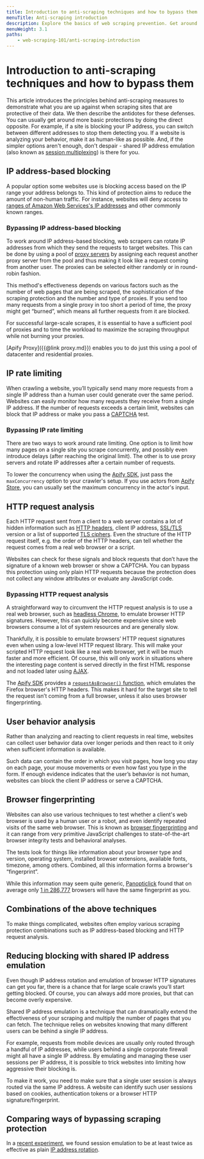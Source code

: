```yaml
---
title: Introduction to anti-scraping techniques and how to bypass them
menuTitle: Anti-scraping introduction
description: Explore the basics of web scraping prevention. Get around them with IP address rotation and proxies, emulate browser signatures or shared IP address sessions.
menuWeight: 3.1
paths:
    - web-scraping-101/anti-scraping-introduction
---
```


# [](#introduction) Introduction to anti-scraping techniques and how to bypass them

This article introduces the principles behind anti-scraping measures to demonstrate what you are up against when scraping sites that are protective of their data. We then describe the antidotes for these defenses. You can usually get around more basic protections by doing the direct opposite. For example, if a site is blocking your IP address, you can switch between different addresses to stop them detecting you. If a website is analyzing your behavior, make it as human-like as possible. And, if the simpler options aren't enough, don't despair - shared IP address emulation (also known as [session multiplexing](https://en.wikipedia.org/wiki/Session_multiplexing)) is there for you.

## [](#ip-address-based-blocking) IP address-based blocking

A popular option some websites use is blocking access based on the IP range your address belongs to. This kind of protection aims to reduce the amount of non-human traffic. For instance, websites will deny access to [ranges of Amazon Web Services's IP addresses](https://docs.aws.amazon.com/general/latest/gr/aws-ip-ranges.html) and other commonly known ranges.

### [](#bypassing-ip-address-based-blocking) Bypassing IP address-based blocking

To work around IP address-based blocking, web scrapers can rotate IP addresses from which they send the requests to target websites. This can be done by using a pool of [proxy servers](https://en.wikipedia.org/wiki/Proxy_server) by assigning each request another proxy server from the pool and thus making it look like a request coming from another user. The proxies can be selected either randomly or in round-robin fashion.

This method's effectiveness depends on various factors such as the number of web pages that are being scraped, the sophistication of the scraping protection and the number and type of proxies. If you send too many requests from a single proxy in too short a period of time, the proxy might get “burned”, which means all further requests from it are blocked.

For successful large-scale scrapes, it is essential to have a sufficient pool of proxies and to time the workload to maximize the scraping throughput while not burning your proxies.

[Apify Proxy]({{@link proxy.md}}) enables you to do just this using a pool of datacenter and residential proxies.

## [](#ip-rate-limiting) IP rate limiting

When crawling a website, you’ll typically send many more requests from a single IP address than a human user could generate over the same period. Websites can easily monitor how many requests they receive from a single IP address. If the number of requests exceeds a certain limit, websites can block that IP address or make you pass a [CAPTCHA](https://en.wikipedia.org/wiki/CAPTCHA) test.

### [](#bypassing-ip-rate-limiting) Bypassing IP rate limiting

There are two ways to work around rate limiting. One option is to limit how many pages on a single site you scrape concurrently, and possibly even introduce delays (after reaching the original limit). The other is to use proxy servers and rotate IP addresses after a certain number of requests.

To lower the concurrency when using the [Apify SDK](https://sdk.apify.com/docs/typedefs/basic-crawler-options#maxconcurrency), just pass the `maxConcurrency` option to your crawler's setup. If you use actors from [Apify Store](https://apify.com/store), you can usually set the maximum concurrency in the actor's input.

## [](#http-request-analysis) HTTP request analysis

Each HTTP request sent from a client to a web server contains a lot of hidden information such as
[HTTP headers](https://developer.mozilla.org/en-US/docs/Web/HTTP/Headers), client IP address,
[SSL/TLS](https://www.websecurity.digicert.com/security-topics/what-is-ssl-tls-https) version or a list of supported
[TLS ciphers](https://en.wikipedia.org/wiki/Cipher_suite). Even the structure of the HTTP request itself, e.g. the order of the HTTP headers, can tell whether the request comes from a real web browser or a script.

Websites can check for these signals and block requests that don’t have the signature of a known web browser or show a CAPTCHA. You can bypass this protection using only plain HTTP requests because the protection does not collect any window attributes or evaluate any JavaScript code.

### [](#bypassing-http-request-analysis) Bypassing HTTP request analysis

A straightforward way to circumvent the HTTP request analysis is to use a real web browser, such as [headless Chrome](https://developers.google.com/web/updates/2017/04/headless-chrome), to emulate browser HTTP signatures. However, this can quickly become expensive since web browsers consume a lot of system resources and are generally slow.

Thankfully, it is possible to emulate browsers’ HTTP request signatures even when using a low-level HTTP request library. This will make your scripted HTTP request look like a real web browser, yet it will be much faster and more efficient. Of course, this will only work in situations where the interesting page content is served directly in the first HTML response and not loaded later using [AJAX](https://en.wikipedia.org/wiki/Ajax_(programming)).

The [Apify SDK](https://sdk.apify.com) provides a [`requestAsBrowser()` function](https://sdk.apify.com/docs/api/utils#utilsrequestasbrowseroptions), which emulates the Firefox browser's HTTP headers. This makes it hard for the target site to tell the request isn’t coming from a full browser, unless it also uses browser fingerprinting.

## [](#user-behavior-analysis) User behavior analysis

Rather than analyzing and reacting to client requests in real time, websites can collect user behavior data over longer periods and then react to it only when sufficient information is available.

Such data can contain the order in which you visit pages, how long you stay on each page, your mouse movements or even how fast you type in the form. If enough evidence indicates that the user’s behavior is not human, websites can block the client IP address or serve a CAPTCHA.

## [](#browser-fingerprinting) Browser fingerprinting

Websites can also use various techniques to test whether a client's web browser is used by a human user or a robot, and even identify repeated visits of the same web browser. This is known as [browser fingerprinting](https://pixelprivacy.com/resources/browser-fingerprinting/) and it can range from very primitive JavaScript challenges to state-of-the-art browser integrity tests and behavioral analyses.

The tests look for things like information about your browser type and version, operating system, installed browser extensions, available fonts, timezone, among others. Combined, all this information forms a browser's “fingerprint”.

While this information may seem quite generic, [Panopticlick](https://panopticlick.eff.org/) found that on average only [1 in 286,777](https://panopticlick.eff.org/static/browser-uniqueness.pdf) browsers will have the same fingerprint as you.

## [](#combinations-of-techniques) Combinations of the above techniques

To make things complicated, websites often employ various scraping protection combinations such as IP address-based blocking and HTTP request analysis.

## [](#shared-ip-address-emulation) Reducing blocking with shared IP address emulation

Even though IP address rotation and emulation of browser HTTP signatures can get you far, there is a chance that for large scale crawls you’ll start getting blocked. Of course, you can always add more proxies, but that can become overly expensive.

Shared IP address emulation is a technique that can dramatically extend the effectiveness of your scraping and multiply the number of pages that you can fetch. The technique relies on websites knowing that many different users can be behind a single IP address.

For example, requests from mobile devices are usually only routed through a handful of IP addresses, while users behind a single corporate firewall might all have a single IP address. By emulating and managing these user sessions per IP address, it is possible to trick websites into limiting how aggressive their blocking is.

To make it work, you need to make sure that a single user session is always routed via the same IP address. A website can identify such user sessions based on cookies, authentication tokens or a browser HTTP signature/fingerprint.

## [](#comparing-techniques) Comparing ways of bypassing scraping protection

In a [recent experiment](https://dev.to/apify/bypassing-web-scraping-protection-get-the-most-out-of-your-proxies-with-shared-ip-address-emulation-291c), we found session emulation to be at least twice as effective as plain [IP address rotation](#ip-address-rotation).

